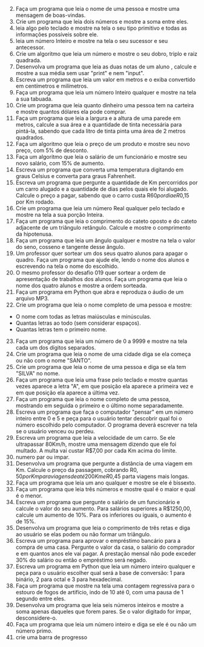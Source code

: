 2. Faça um programa que leia o nome de uma pessoa e mostre uma mensagem de boas-vindas.
3. Crie um programa que leia dois números e mostre a soma entre eles.
4. leia algo pelo teclado e mostre na tela o seu tipo primitivo e todas as informações possíveis sobre ele.
5. leia um número Inteiro e mostre na tela o seu sucessor e seu antecessor.
6. Crie um algoritmo que leia um número e mostre o seu dobro, triplo e raiz quadrada.
7. Desenvolva um programa que leia as duas notas de um aluno , calcule e mostre a sua média sem usar "print" e nem "input".
8. Escreva um programa que leia um valor em metros e o exiba convertido em centímetros e milímetros.
9. Faça um programa que leia um número Inteiro qualquer e mostre na tela a sua tabuada.
10. Crie um programa que leia quanto dinheiro uma pessoa tem na carteira e mostre quantos dólares ela pode comprar.
11. Faça um programa que leia a largura e a altura de uma parede em metros, calcule a sua área e a quantidade de tinta necessária para pintá-la, sabendo que cada litro de tinta pinta uma área de 2 metros quadrados.
12. Faça um algoritmo que leia o preço de um produto e mostre seu novo preço, com 5% de desconto.
13. Faça um algoritmo que leia o salário de um funcionário e mostre seu novo salário, com 15% de aumento.
14. Escreva um programa que converta uma temperatura digitando em graus Celsius e converta para graus Fahrenheit.
15. Escreva um programa que pergunte a quantidade de Km percorridos por um carro alugado e a quantidade de dias pelos quais ele foi alugado. Calcule o preço a pagar, sabendo que o carro custa R$60 por dia e R$0,15 por Km rodado.
16. Crie um programa que leia um número Real qualquer pelo teclado e mostre na tela a sua porção Inteira.
17. Faça um programa que leia o comprimento do cateto oposto e do cateto adjacente de um triângulo retângulo. Calcule e mostre o comprimento da hipotenusa.
18. Faça um programa que leia um ângulo qualquer e mostre na tela o valor do seno, cosseno e tangente desse ângulo.
19. Um professor quer sortear um dos seus quatro alunos para apagar o quadro. Faça um programa que ajude ele, lendo o nome dos alunos e escrevendo na tela o nome do escolhido.
20. O mesmo professor do desafio 019 quer sortear a ordem de apresentação de trabalhos dos alunos. Faça um programa que leia o nome dos quatro alunos e mostre a ordem sorteada.
21. Faça um programa em Python que abra e reproduza o áudio de um arquivo MP3.
22. Crie um programa que leia o nome completo de uma pessoa e mostre: 
- O nome com todas as letras maiúsculas e minúsculas.
- Quantas letras ao todo (sem considerar espaços).
- Quantas letras tem o primeiro nome.
23. Faça um programa que leia um número de 0 a 9999 e mostre na tela cada um dos dígitos separados.
24. Crie um programa que leia o nome de uma cidade diga se ela começa ou não com o nome "SANTO".
25. Crie um programa que leia o nome de uma pessoa e diga se ela tem "SILVA" no nome.
26. Faça um programa que leia uma frase pelo teclado e mostre quantas vezes aparece a letra "A", em que posição ela aparece a primeira vez e em que posição ela aparece a última vez.
27. Faça um programa que leia o nome completo de uma pessoa, mostrando em seguida o primeiro e o último nome separadamente.
28. Escreva um programa que faça o computador "pensar" em um número inteiro entre 0 e 5 e peça para o usuário tentar descobrir qual foi o número escolhido pelo computador. O programa deverá escrever na tela se o usuário venceu ou perdeu.
29. Escreva um programa que leia a velocidade de um carro. Se ele ultrapassar 80Km/h, mostre uma mensagem dizendo que ele foi multado. A multa vai custar R$7,00 por cada Km acima do limite.
30. numero par ou impar.
31. Desenvolva um programa que pergunte a distância de uma viagem em Km. Calcule o preço da passagem, cobrando R$0,50 por Km para viagens de até 200Km e R$0,45 parta viagens mais longas.
32. Faça um programa que leia um ano qualquer e mostre se ele é bissexto.
33. Faça um programa que leia três números e mostre qual é o maior e qual é o menor.
34. Escreva um programa que pergunte o salário de um funcionário e calcule o valor do seu aumento. Para salários superiores a R$1250,00, calcule um aumento de 10%. Para os inferiores ou iguais, o aumento é de 15%.
35. Desenvolva um programa que leia o comprimento de três retas e diga ao usuário se elas podem ou não formar um triângulo.
36. Escreva um programa para aprovar o empréstimo bancário para a compra de uma casa. Pergunte o valor da casa, o salário do comprador e em quantos anos ele vai pagar. A prestação mensal não pode exceder 30% do salário ou então o empréstimo será negado.
37. Escreva um programa em Python que leia um número inteiro qualquer e peça para o usuário escolher qual será a base de conversão: 1 para binário, 2 para octal e 3 para hexadecimal.
38. Faça um programa que mostre na tela uma contagem regressiva para o estouro de fogos de artifício, indo de 10 até 0, com uma pausa de 1 segundo entre eles.
39. Desenvolva um programa que leia seis números inteiros e mostre a soma apenas daqueles que forem pares. Se o valor digitado for ímpar, desconsidere-o.
40. Faça um programa que leia um número inteiro e diga se ele é ou não um número primo.
41. crie uma barra de progresso